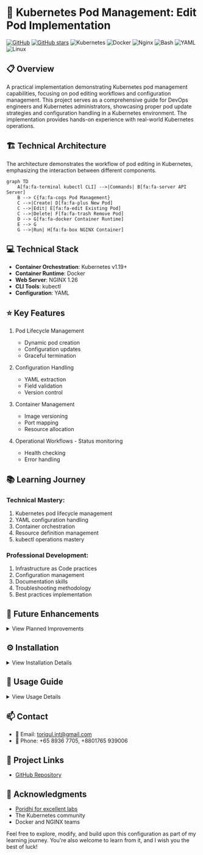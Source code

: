 # 🚀 Kubernetes Pod Management: Edit Pod Implementation
[![GitHub](https://img.shields.io/badge/GitHub-k8s--edit--pod-blue?style=flat&logo=github)](https://github.com/TheToriqul/k8s-edit-pod)
[![GitHub stars](https://img.shields.io/github/stars/TheToriqul/k8s-edit-pod?style=social)](https://github.com/TheToriqul/k8s-edit-pod/stargazers)
![Kubernetes](https://img.shields.io/badge/Kubernetes-%23326ce5.svg?style=flat&logo=kubernetes&logoColor=white)
![Docker](https://img.shields.io/badge/Docker-%230db7ed.svg?style=flat&logo=docker&logoColor=white)
![Nginx](https://img.shields.io/badge/Nginx-%23009639.svg?style=flat&logo=nginx&logoColor=white)
![Bash](https://img.shields.io/badge/Bash-%234EAA25.svg?style=flat&logo=gnu-bash&logoColor=white)
![YAML](https://img.shields.io/badge/YAML-%23cb171e.svg?style=flat&logo=yaml&logoColor=white)
![Linux](https://img.shields.io/badge/Linux-%23FCC624.svg?style=flat&logo=linux&logoColor=black)


## 📋 Overview

A practical implementation demonstrating Kubernetes pod management capabilities, focusing on pod editing workflows and configuration management. This project serves as a comprehensive guide for DevOps engineers and Kubernetes administrators, showcasing proper pod update strategies and configuration handling in a Kubernetes environment. The implementation provides hands-on experience with real-world Kubernetes operations.

## 🏗 Technical Architecture

The architecture demonstrates the workflow of pod editing in Kubernetes, emphasizing the interaction between different components.

```mermaid
graph TD
    A[fa:fa-terminal kubectl CLI] -->|Commands| B[fa:fa-server API Server]
    B --> C{fa:fa-cogs Pod Management}
    C -->|Create| D[fa:fa-plus New Pod]
    C -->|Edit| E[fa:fa-edit Existing Pod]
    C -->|Delete| F[fa:fa-trash Remove Pod]
    D --> G[fa:fa-docker Container Runtime]
    E --> G
    G -->|Run| H[fa:fa-box NGINX Container]
```

## 💻 Technical Stack

- **Container Orchestration**: Kubernetes v1.19+
- **Container Runtime**: Docker
- **Web Server**: NGINX 1.26
- **CLI Tools**: kubectl
- **Configuration**: YAML

## ⭐ Key Features

1. Pod Lifecycle Management
   - Dynamic pod creation
   - Configuration updates
   - Graceful termination

2. Configuration Handling
   - YAML extraction
   - Field validation
   - Version control

3. Container Management
   - Image versioning
   - Port mapping
   - Resource allocation

4. Operational Workflows   - Status monitoring
   - Health checking
   - Error handling

## 📚 Learning Journey

### Technical Mastery:

1. Kubernetes pod lifecycle management
2. YAML configuration handling
3. Container orchestration
4. Resource definition management
5. kubectl operations mastery

### Professional Development:

1. Infrastructure as Code practices
2. Configuration management
3. Documentation skills
4. Troubleshooting methodology
5. Best practices implementation

## 🔄 Future Enhancements

<details>
<summary>View Planned Improvements</summary>

1. Multi-container pod implementations
2. Custom resource definitions
3. Advanced networking configurations
4. Service mesh integration
5. Automated testing framework
6. CI/CD pipeline integration
</details>

## ⚙️ Installation

<details>
<summary>View Installation Details</summary>

### Prerequisites

- Kubernetes cluster (v1.19+)
- kubectl CLI tool
- Docker runtime
- Access to container registry

### Setup Steps

1. Clone the repository:
```bash
git clone https://github.com/TheToriqul/k8s-edit-pod.git
cd k8s-edit-pod
```

2. Create the initial pod:```bash
kubectl run my-nginx --image=nginx:1.26 --port=80```

3. Verify the pod creation:
```bash
kubectl get pods
```
</details>

## 📖 Usage Guide
<details>
<summary>View Usage Details</summary>

### Basic Usage

1. Export pod configuration:
```bash
kubectl get pod my-nginx -o yaml > my-new-pod.yaml
```

2. Edit configuration:
```bash
vim my-new-pod.yaml
```

3. Apply changes:
```bash
kubectl delete pod my-nginx
kubectl create -f my-new-pod.yaml
```

### Troubleshooting

- Check pod status: `kubectl get pods`
- View pod details: `kubectl describe pod my-nginx`
- Access logs: `kubectl logs my-nginx`

</details>

## 📫 Contact

- 📧 Email: toriqul.int@gmail.com
- 📱 Phone: +65 8936 7705, +8801765 939006

## 🔗 Project Links

- [GitHub Repository](https://github.com/TheToriqul/k8s-edit-pod)

## 👏 Acknowledgments

- [Poridhi for excellent labs](https://poridhi.io/)
- The Kubernetes community
- Docker and NGINX teams

Feel free to explore, modify, and build upon this configuration as part of my learning journey. You're also welcome to learn from it, and I wish you the best of luck!